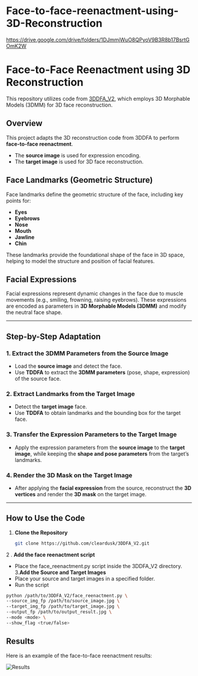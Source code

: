 # Face-to-face-reenactment-using-3D-Reconstruction

https://drive.google.com/drive/folders/1DJmmjWuO8QPyoV9B3R8b17BsrtGOmK2W
# Face-to-Face Reenactment using 3D Reconstruction

This repository utilizes code from [3DDFA_V2](https://github.com/cleardusk/3DDFA_V2), which employs 3D Morphable Models (3DMM) for 3D face reconstruction.

## Overview
This project adapts the 3D reconstruction code from 3DDFA to perform **face-to-face reenactment**.  
- The **source image** is used for expression encoding.  
- The **target image** is used for 3D face reconstruction.  

## Face Landmarks (Geometric Structure)
Face landmarks define the geometric structure of the face, including key points for:  
- **Eyes**  
- **Eyebrows**  
- **Nose**  
- **Mouth**  
- **Jawline**  
- **Chin**  

These landmarks provide the foundational shape of the face in 3D space, helping to model the structure and position of facial features.

## Facial Expressions
Facial expressions represent dynamic changes in the face due to muscle movements (e.g., smiling, frowning, raising eyebrows). These expressions are encoded as parameters in **3D Morphable Models (3DMM)** and modify the neutral face shape.

---

## Step-by-Step Adaptation
### 1. Extract the 3DMM Parameters from the Source Image
- Load the **source image** and detect the face.
- Use **TDDFA** to extract the **3DMM parameters** (pose, shape, expression) of the source face.

### 2. Extract Landmarks from the Target Image
- Detect the **target image** face.
- Use **TDDFA** to obtain landmarks and the bounding box for the target face.

### 3. Transfer the Expression Parameters to the Target Image
- Apply the expression parameters from the **source image** to the **target image**, while keeping the **shape and pose parameters** from the target’s landmarks.

### 4. Render the 3D Mask on the Target Image
- After applying the **facial expression** from the source, reconstruct the **3D vertices** and render the **3D mask** on the target image.

---

## How to Use the Code
1. **Clone the Repository**  
   ```bash
   git clone https://github.com/cleardusk/3DDFA_V2.git
2 . **Add the face reenactment script**
- Place the face_reenactment.py script inside the 3DDFA_V2 directory.
3.**Add the Source and Target Images**
- Place your source and target images in a specified folder.
- Run the script
 ```bash
python /path/to/3DDFA_V2/face_reenactment.py \
--source_img_fp /path/to/source_image.jpg \
--target_img_fp /path/to/target_image.jpg \
--output_fp /path/to/output_result.jpg \
--mode <mode> \
--show_flag <true/false>
```
## Results  
Here is an example of the face-to-face reenactment results:  

![Results](https://drive.google.com/uc?id=1DJmmjWuO8QPyoV9B3R8b17BsrtGOmK2W)
